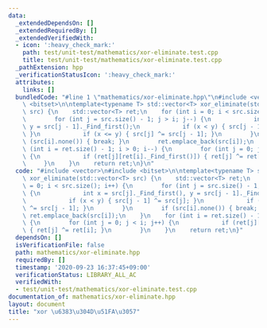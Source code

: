 ```yaml
---
data:
  _extendedDependsOn: []
  _extendedRequiredBy: []
  _extendedVerifiedWith:
  - icon: ':heavy_check_mark:'
    path: test/unit-test/mathematics/xor-eliminate.test.cpp
    title: test/unit-test/mathematics/xor-eliminate.test.cpp
  _pathExtension: hpp
  _verificationStatusIcon: ':heavy_check_mark:'
  attributes:
    links: []
  bundledCode: "#line 1 \"mathematics/xor-eliminate.hpp\"\n#include <vector>\n#include\
    \ <bitset>\n\ntemplate<typename T> std::vector<T> xor_eliminate(std::vector<T>\
    \ src) {\n    std::vector<T> ret;\n    for (int i = 0; i < src.size(); i++) {\n\
    \        for (int j = src.size() - 1; j > i; j--) {\n            int x = src[j]._Find_first(),\
    \ y = src[j - 1]._Find_first();\n            if (x < y) { src[j - 1] ^= src[j];\
    \ }\n            if (x <= y) { src[j] ^= src[j - 1]; }\n        }\n        if\
    \ (src[i].none()) { break; }\n        ret.emplace_back(src[i]);\n    }\n    for\
    \ (int i = ret.size() - 1; i > 0; i--) {\n        for (int j = 0; j < i; j++)\
    \ {\n            if (ret[j][ret[i]._Find_first()]) { ret[j] ^= ret[i]; }\n   \
    \     }\n    }\n    return ret;\n}\n"
  code: "#include <vector>\n#include <bitset>\n\ntemplate<typename T> std::vector<T>\
    \ xor_eliminate(std::vector<T> src) {\n    std::vector<T> ret;\n    for (int i\
    \ = 0; i < src.size(); i++) {\n        for (int j = src.size() - 1; j > i; j--)\
    \ {\n            int x = src[j]._Find_first(), y = src[j - 1]._Find_first();\n\
    \            if (x < y) { src[j - 1] ^= src[j]; }\n            if (x <= y) { src[j]\
    \ ^= src[j - 1]; }\n        }\n        if (src[i].none()) { break; }\n       \
    \ ret.emplace_back(src[i]);\n    }\n    for (int i = ret.size() - 1; i > 0; i--)\
    \ {\n        for (int j = 0; j < i; j++) {\n            if (ret[j][ret[i]._Find_first()])\
    \ { ret[j] ^= ret[i]; }\n        }\n    }\n    return ret;\n}"
  dependsOn: []
  isVerificationFile: false
  path: mathematics/xor-eliminate.hpp
  requiredBy: []
  timestamp: '2020-09-23 16:37:45+09:00'
  verificationStatus: LIBRARY_ALL_AC
  verifiedWith:
  - test/unit-test/mathematics/xor-eliminate.test.cpp
documentation_of: mathematics/xor-eliminate.hpp
layout: document
title: "xor \u6383\u304D\u51FA\u3057"
---
```


